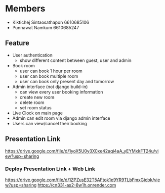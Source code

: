 # Members
- Kiktichej Sintaosathapon 6610685106
- Punnawat Namkum 6610685247 

## Feature 
- User authentication 
    - show different content between guest, user and admin
- Book room
    - user can book 1 hour per room
    - user can book multiple room
    - user can book only present day and tomorrow
- Admin interface (not django build-in)
    - can view every user booking information
    - create new room
    - delete room
    - set room status
- Live Clock on main page
- Admin can edit room via django admin interface
- Users can view/cancel their booking

## Presentation Link
https://drive.google.com/file/d/1yoX5U0y3X0xe42aqi4aA_yEYMxkFT24u/view?usp=sharing
### Deploy Presentation Link + Web Link
https://drive.google.com/file/d/1ZPZusE32T5AFtok1e9YR9TLbFmxGicbk/view?usp=sharing
https://cn331-as2-8w1h.onrender.com
